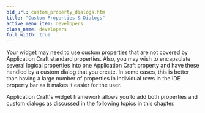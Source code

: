 ```yaml
---
old_url: custom_property_dialogs.htm
title: "Custom Properties & Dialogs"
active_menu_item: developers
class_name: developers
full_width: true
---
```



Your widget may need to use custom properties that are not covered by Application Craft standard properties. Also, you may wish to encapsulate several logical properties into one Application Craft property and have these handled by a custom dialog that you create. In some cases, this is better than having a large number of properties in individual rows in the IDE property bar as it makes it easier for the user.

Application Craft's widget framework allows you to add both properties and custom dialogs as discussed in the following topics in this chapter.

